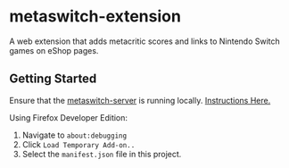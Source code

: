 metaswitch-extension
====================

A web extension that adds metacritic scores and links to Nintendo Switch games on eShop pages.

Getting Started
---------------

Ensure that the [metaswitch-server](https://github.com/gilbertw1/metaswitch-server) is running locally. [Instructions Here.](https://github.com/gilbertw1/metaswitch-server)
    
Using Firefox Developer Edition:
  1. Navigate to `about:debugging`
  2. Click `Load Temporary Add-on..`
  3. Select the `manifest.json` file in this project.
